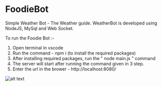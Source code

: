 # FoodieBot
Simple Weather Bot  - The Weather guide. WeatherBot is developed using NodeJS, MySql and Web Socket.

To run the Foodie Bot :-
1. Open terminal in vscode
2. Run the command - npm i (to install the required packages)
3. After installing required packages, run the " node main.js " command
4. The server will start after running the command given in 3 step.
5. Enter the url in the brower - http://localhost:8080/


![alt text](https://i.ibb.co/K7K6dPv/Screenshot-148.png)
